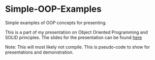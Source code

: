# Simple-OOP-Examples
Simple examples of OOP concepts for presenting.

This is a part of my presentation on Object Oriented Programming and SOLID principles.
The slides for the presentation can be found [here](https://docs.google.com/presentation/d/1QflDAEXG_O8nnE-yB6_m69YPzoXEarYBa-r5SZlH2Gw/edit?usp=sharing)

Note: This will most likely not compile. This is pseudo-code to show for presentations and demonstration.
